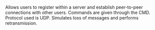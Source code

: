 Allows users to register within a server and establish peer-to-peer connections with other users.
Commands are given through the CMD.
Protocol used is UDP.
Simulates loss of messages and performs retransmission.
